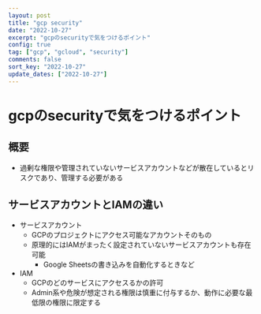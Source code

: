 ```yaml
---
layout: post
title: "gcp security"
date: "2022-10-27"
excerpt: "gcpのsecurityで気をつけるポイント"
config: true
tag: ["gcp", "gcloud", "security"]
comments: false
sort_key: "2022-10-27"
update_dates: ["2022-10-27"]
---
```


# gcpのsecurityで気をつけるポイント

## 概要
 - 過剰な権限や管理されていないサービスアカウントなどが散在しているとリスクであり、管理する必要がある

## サービスアカウントとIAMの違い
 - サービスアカウント
   - GCPのプロジェクトにアクセス可能なアカウントそのもの
   - 原理的にはIAMがまったく設定されていないサービスアカウントも存在可能
     - Google Sheetsの書き込みを自動化するときなど
 - IAM
   - GCPのどのサービスにアクセスるかの許可
   - Admin系や危険が想定される権限は慎重に付与するか、動作に必要な最低限の権限に限定する

